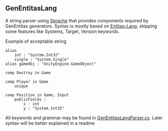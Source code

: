 ## GenEntitasLang

A string parser using [Sprache](https://github.com/sprache/Sprache) that provides components required by GenEntitas generators.
Syntax is mostly based on [Entitas-Lang](https://github.com/mzaks/Entitas-Lang), skipping some features like Systems, Target, Version keywords.

Example of acceptable string
```
alias
    int : "System.Int32"
    single : "System.Single"
alias gameObj : "UnityEngine.GameObject"

comp Destroy in Game

comp Player in Game
    unique

comp Position in Game, Input
    publicFields :
        x : int
        y : "System.Int32"

```

All keywords and grammar may be found in [GenEntitasLangParser.cs](./GenEntitasLang/Sources/GenEntitasLangParser.cs).
Later syntax will be better explained in a readme
